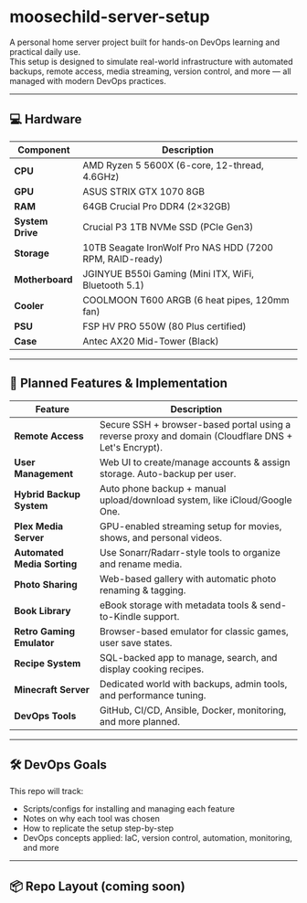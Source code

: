 # moosechild-server-setup

A personal home server project built for hands-on DevOps learning and practical daily use.  
This setup is designed to simulate real-world infrastructure with automated backups, remote access, media streaming, version control, and more — all managed with modern DevOps practices.

---

## 💻 Hardware

| Component        | Description |
|------------------|-------------|
| **CPU**          | AMD Ryzen 5 5600X (6-core, 12-thread, 4.6GHz) |
| **GPU**          | ASUS STRIX GTX 1070 8GB |
| **RAM**          | 64GB Crucial Pro DDR4 (2×32GB) |
| **System Drive** | Crucial P3 1TB NVMe SSD (PCIe Gen3) |
| **Storage**      | 10TB Seagate IronWolf Pro NAS HDD (7200 RPM, RAID-ready) |
| **Motherboard**  | JGINYUE B550i Gaming (Mini ITX, WiFi, Bluetooth 5.1) |
| **Cooler**       | COOLMOON T600 ARGB (6 heat pipes, 120mm fan) |
| **PSU**          | FSP HV PRO 550W (80 Plus certified) |
| **Case**         | Antec AX20 Mid-Tower (Black) |

---

## 🔧 Planned Features & Implementation

| Feature | Description |
|--------|-------------|
| **Remote Access** | Secure SSH + browser-based portal using a reverse proxy and domain (Cloudflare DNS + Let's Encrypt). |
| **User Management** | Web UI to create/manage accounts & assign storage. Auto-backup per user. |
| **Hybrid Backup System** | Auto phone backup + manual upload/download system, like iCloud/Google One. |
| **Plex Media Server** | GPU-enabled streaming setup for movies, shows, and personal videos. |
| **Automated Media Sorting** | Use Sonarr/Radarr-style tools to organize and rename media. |
| **Photo Sharing** | Web-based gallery with automatic photo renaming & tagging. |
| **Book Library** | eBook storage with metadata tools & send-to-Kindle support. |
| **Retro Gaming Emulator** | Browser-based emulator for classic games, user save states. |
| **Recipe System** | SQL-backed app to manage, search, and display cooking recipes. |
| **Minecraft Server** | Dedicated world with backups, admin tools, and performance tuning. |
| **DevOps Tools** | GitHub, CI/CD, Ansible, Docker, monitoring, and more planned. |

---

## 🛠️ DevOps Goals

This repo will track:
- Scripts/configs for installing and managing each feature
- Notes on why each tool was chosen
- How to replicate the setup step-by-step
- DevOps concepts applied: IaC, version control, automation, monitoring, and more

---

## 📦 Repo Layout (coming soon)

